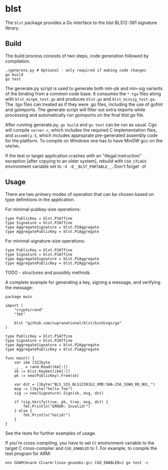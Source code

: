 # blst

The `blst` package provides a Go interface to the blst BLS12-381 signature library.

## Build
The build process consists of two steps, code generation followed by compilation.

```
./generate.py # Optional - only required if making code changes
go build
go test
```

The generate.py script is used to generate both min-pk and min-sig variants of the binding from a common code base. It consumes the `*.tgo` files along with `blst_minpk_test.go` and produces `blst.go` and `blst_minsig_test.go`. The .tgo files can treated as if they were .go files, including the use of gofmt and goimports. The generate script will filter out extra imports while processing and automatically run goimports on the final blst.go file.

After running generate.py, <nobr>`go build`</nobr> and <nobr>`go test`</nobr> can be run as usual. Cgo will compile `server.c`, which includes the required C implementation files, and `assembly.S`, which includes approprate pre-generated assembly code for the platform. To compile on Windows one has to have MinGW gcc on the `%PATH%`.

If the test or target application crashes with an "illegal instruction" exception [after copying to an older system], rebuild with `CGO_CFLAGS` environment variable set to <nobr>`-O -D__BLST_PORTABLE__`</nobr>. Don't forget <nobr>`-O`</nobr>!

## Usage
There are two primary modes of operation that can be chosen based on type definitions in the application.

For minimal-pubkey-size operations:
```
type PublicKey = blst.P1Affine
type Signature = blst.P2Affine
type AggregateSignature = blst.P2Aggregate
type AggregatePublicKey = blst.P1Aggregate
```

For minimal-signature-size operations:
```
type PublicKey = blst.P2Affine
type Signature = blst.P1Affine
type AggregateSignature = blst.P1Aggregate
type AggregatePublicKey = blst.P2Aggregate
```

TODO - structures and possibly methods

A complete example for generating a key, signing a message, and verifying the message:
```
package main

import (
	"crypto/rand"
	"fmt"

	blst "github.com/supranational/blst/bindings/go"
)

type PublicKey = blst.P1Affine
type Signature = blst.P2Affine
type AggregateSignature = blst.P2Aggregate
type AggregatePublicKey = blst.P1Aggregate

func main() {
	var ikm [32]byte
	_, _ = rand.Read(ikm[:])
	sk := blst.KeyGen(ikm[:])
	pk := new(PublicKey).From(sk)

	var dst = []byte("BLS_SIG_BLS12381G2_XMD:SHA-256_SSWU_RO_NUL_")
	msg := []byte("hello foo")
	sig := new(Signature).Sign(sk, msg, dst)

	if !sig.Verify(true, pk, true, msg, dst) {
		fmt.Println("ERROR: Invalid!")
	} else {
		fmt.Println("Valid!")
	}
}
```

See the tests for further examples of usage.

If you're cross-compiling, you have to set `CC` environment variable to the target C cross-compiler and `CGO_ENABLED` to 1. For example, to compile the test program for ARM:
```
env GOARCH=arm CC=arm-linux-gnueabi-gcc CGO_ENABLED=1 go test -c
```
